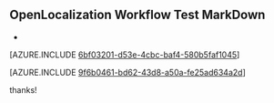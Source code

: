 ## OpenLocalization Workflow Test MarkDown
* 

[AZURE.INCLUDE [6bf03201-d53e-4cbc-baf4-580b5faf1045](calleeMd1.md)]



[AZURE.INCLUDE [9f6b0461-bd62-43d8-a50a-fe25ad634a2d](calleeMd2.md)]

 
thanks!
